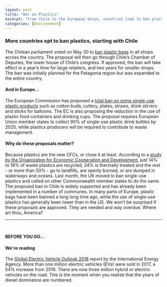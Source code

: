 ```yaml
---
layout: post
title: "War on Plastics"
excerpt: "From Chile to the European Union, countries look to ban plastics to reduce pollution. On our reading list is a new report on e-vehicle trends."
categories: [Environment]
---
```


### More countries opt to ban plastics, starting with Chile

The Chilean parliament voted on May 30 to <a href="http://santiagotimes.cl/2018/05/31/chile-set-to-become-first-american-country-to-ban-plastic-bags/" target="_blank">ban plastic bags</a> in all shops across the country. The proposal will then go through Chile’s Chamber of Deputies, the lower house of Chile’s congress. If approved, the ban will take effect in a year’s time for large retailers, and two years for smaller shops. The ban was initially planned for the Patagonia region but was expanded to the entire country.

#### And in Europe...

The European Commission has proposed a <a href="https://www.bloomberg.com/news/articles/2018-05-28/life-in-plastic-not-fantastic-eu-says-in-clampdown-proposals" target="_blank">total ban on some single-use plastic products</a> such as cotton buds, cutlery, plates, straws, drink stirrers and sticks for balloons. The EC is also proposing the reduction in the use of plastic food containers and drinking cups. The proposal requires European Union member states to collect 90% of single-use plastic drink bottles by 2025, while plastics producers will be required to contribute to waste management.

#### Why do these proposals matter?

Because plastics are the new CFCs, or close it at least. According to a <a href="http://www.oecd.org/newsroom/governments-need-to-act-to-encourage-plastic-recycling-markets.htm" target="_blank">study by the Organization for Economic Cooperation and Development</a>, just 14% to 18% of waste plastics are recycled, 24% is thermally treated and the rest - or more than 50% - go to landfills, are openly burned, or are dumped in waterways and oceans. Last month, the UK moved to ban single-use plastics and called on other Commonwealth member states to do the same. The proposed ban in Chile is widely supported and has already been implemented in a number of communes. In many parts of Europe, plastic bags have been banned a long long time ago, while the use of single-use plastics has generally been lower than in the US. We won’t be surprised if these proposals are approved. They are needed and way overdue. Where art thou, America?

* * *
<br />

**BEFORE YOU GO...**

#### **We're reading**

The <a href="https://www.iea.org/gevo2018/" target="_blank">Global Electric Vehicle Outlook 2018</a> report by the International Energy Agency. More than one million electric vehicles (EVs) were sold in 2017, a 54% increase from 2016. There are now three million hybrid or electric vehicles on the road. This is the moment when you realize that the years of diesel dominance are numbered.
